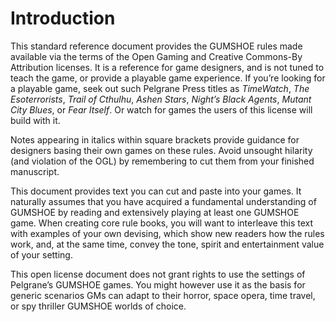 <!-- order:5 -->
# Introduction

This standard reference document provides the GUMSHOE rules made available via the terms of the Open Gaming and Creative Commons-By Attribution licenses. It is a reference for game designers, and is not tuned to teach the game, or provide a playable game experience. If you’re looking for a playable game, seek out such Pelgrane Press titles as *TimeWatch*, *The Esoterrorists*, *Trail of Cthulhu*, *Ashen Stars*, *Night’s Black Agents*, *Mutant City Blues*, or *Fear Itself*. Or watch for games the users of this license will build with it.

Notes appearing in italics within square brackets provide guidance for designers basing their own games on these rules. Avoid unsought hilarity (and violation of the OGL) by remembering to cut them from your finished manuscript.

This document provides text you can cut and paste into your games. It naturally assumes that you have acquired a fundamental understanding of GUMSHOE by reading and extensively playing at least one GUMSHOE game. When creating core rule books, you will want to interleave this text with examples of your own devising, which show new readers how the rules work, and, at the same time, convey the tone, spirit and entertainment value of your setting.

This open license document does not grant rights to use the settings of Pelgrane’s GUMSHOE games. You might however use it as the basis for generic scenarios GMs can adapt to their horror, space opera, time travel, or spy thriller GUMSHOE worlds of choice.
